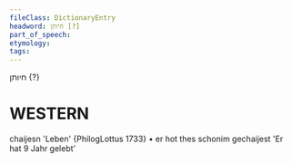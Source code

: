 ```yaml
---
fileClass: DictionaryEntry
headword: חיותן [?]
part_of_speech: 
etymology: 
tags: 
---
```

חיותן {?}

WESTERN
========

chaijesn 'Leben' {PhilogLottus 1733}
	•	er hot thes schonim gechaijest 'Er hat 9 Jahr gelebt'